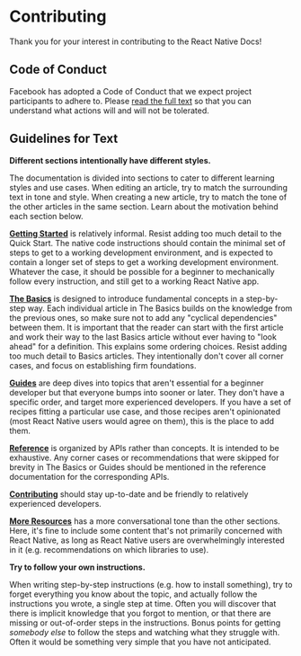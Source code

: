 # Contributing

Thank you for your interest in contributing to the React Native Docs!

## Code of Conduct

Facebook has adopted a Code of Conduct that we expect project participants to
adhere to. Please [read the full text](https://code.facebook.com/codeofconduct)
so that you can understand what actions will and will not be tolerated.

## Guidelines for Text

**Different sections intentionally have different styles.**

The documentation is divided into sections to cater to different learning styles
and use cases. When editing an article, try to match the surrounding text in
tone and style. When creating a new article, try to match the tone of the other
articles in the same section. Learn about the motivation behind each section
below.

**[Getting Started](https://facebook.github.io/react-native/docs/tutorial.html)**
is relatively informal. Resist adding too much detail to the Quick Start. The
native code instructions should contain the minimal set of steps to get to a
working development environment, and is expected to contain a longer set of
steps to get a working development environment. Whatever the case, it should be
possible for a beginner to mechanically follow every instruction, and still get
to a working React Native app.

**[The Basics](https://facebook.github.io/react-native/docs/tutorial.html)** is
designed to introduce fundamental concepts in a step-by-step way. Each
individual article in The Basics builds on the knowledge from the previous ones,
so make sure not to add any "cyclical dependencies" between them. It is
important that the reader can start with the first article and work their way to
the last Basics article without ever having to "look ahead" for a definition.
This explains some ordering choices. Resist adding too much detail to Basics
articles. They intentionally don't cover all corner cases, and focus on
establishing firm foundations.

**[Guides](https://facebook.github.io/react-native/docs/components-and-apis.html)**
are deep dives into topics that aren't essential for a beginner developer but
that everyone bumps into sooner or later. They don't have a specific order, and
target more experienced developers. If you have a set of recipes fitting a
particular use case, and those recipes aren't opinionated (most React Native
users would agree on them), this is the place to add them.

**[Reference](https://facebook.github.io/react-native/docs/activityindicator.html)**
is organized by APIs rather than concepts. It is intended to be exhaustive. Any
corner cases or recommendations that were skipped for brevity in The Basics or
Guides should be mentioned in the reference documentation for the corresponding
APIs.

**[Contributing](https://facebook.github.io/react-native/docs/contributing.html)**
should stay up-to-date and be friendly to relatively experienced developers.

**[More Resources](https://facebook.github.io/react-native/docs/more-resources.html)**
has a more conversational tone than the other sections. Here, it's fine to
include some content that's not primarily concerned with React Native, as long
as React Native users are overwhelmingly interested in it (e.g. recommendations
on which libraries to use).

**Try to follow your own instructions.**

When writing step-by-step instructions (e.g. how to install something), try to
forget everything you know about the topic, and actually follow the instructions
you wrote, a single step at time. Often you will discover that there is implicit
knowledge that you forgot to mention, or that there are missing or out-of-order
steps in the instructions. Bonus points for getting _somebody else_ to follow
the steps and watching what they struggle with. Often it would be something very
simple that you have not anticipated.
